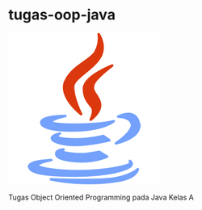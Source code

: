 # tugas-oop-java

![Screenshot](https://github.com/fajri-rasid1st/Tugas-OOP-Java/blob/master/src/java.png)

 Tugas Object Oriented Programming pada Java Kelas A

